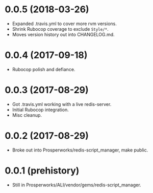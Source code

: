 # 0.0.5 (2018-03-26)
- Expanded .travis.yml to cover more rvm versions.
- Shrink Rubocop coverage to exclude `Style/*`.
- Moves version history out into CHANGELOG.md.

# 0.0.4 (2017-09-18)
- Rubocop polish and defiance.

# 0.0.3 (2017-08-29)
- Got .travis.yml working with a live redis-server.
- Initial Rubocop integration.
- Misc cleanup.

# 0.0.2 (2017-08-29)

- Broke out into Prosperworks/redis-script_manager, make public.

# 0.0.1 (prehistory)

- Still in Prosperworks/ALI/vendor/gems/redis-script_manager.
